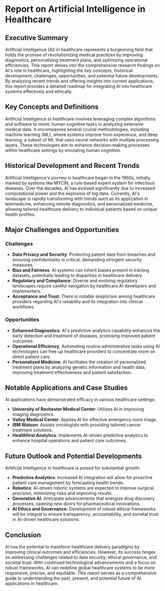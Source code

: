 # Report on Artificial Intelligence in Healthcare

## Executive Summary

Artificial Intelligence (AI) in healthcare represents a burgeoning field that holds the promise of revolutionizing medical practices by improving diagnostics, personalizing treatment plans, and optimizing operational efficiencies. This report delves into the comprehensive research findings on AI's role in healthcare, highlighting the key concepts, historical development, challenges, opportunities, and potential future developments. By analyzing recent trends and offering insights into current applications, this report provides a detailed roadmap for integrating AI into healthcare systems effectively and ethically.

## Key Concepts and Definitions

Artificial Intelligence in healthcare involves leveraging complex algorithms and software to mimic human cognitive tasks in analyzing extensive medical data. It encompasses several crucial methodologies, including machine learning (ML), where systems improve from experience, and deep learning, a subset of ML that uses neural networks with multiple processing layers. These technologies aim to enhance decision-making processes within healthcare settings by emulating human cognition.

## Historical Development and Recent Trends

Artificial Intelligence's journey in healthcare began in the 1960s, initially marked by systems like MYCIN, a rule-based expert system for infectious diseases. Over the decades, AI has evolved significantly due to increased computational power and the explosion of big data. Currently, AI's landscape is rapidly transforming with trends such as its application in telemedicine, enhancing remote diagnostics, and personalized medicine, allowing tailored healthcare delivery to individual patients based on unique health profiles.

## Major Challenges and Opportunities

### Challenges

- **Data Privacy and Security**: Protecting patient data from breaches and ensuring confidentiality is critical, demanding stringent security measures.
- **Bias and Fairness**: AI systems can inherit biases present in training datasets, potentially leading to disparities in healthcare delivery.
- **Regulatory and Compliance**: Diverse and evolving regulatory landscapes require careful navigation by healthcare AI developers and implementers.
- **Acceptance and Trust**: There is notable skepticism among healthcare providers regarding AI's reliability and its integration into clinical workflows.

### Opportunities

- **Enhanced Diagnostics**: AI's predictive analytics capability enhances the early detection and treatment of diseases, promising improved patient outcomes.
- **Operational Efficiency**: Automating routine administrative tasks using AI technologies can free up healthcare providers to concentrate more on direct patient care.
- **Personalized Medicine**: AI facilitates the creation of personalized treatment plans by analyzing genetic information and health data, improving treatment effectiveness and patient satisfaction.

## Notable Applications and Case Studies

AI applications have demonstrated efficacy in various healthcare settings:

- **University of Rochester Medical Center**: Utilizes AI in improving imaging diagnostics.
- **Valley Medical Center**: Applies AI for effective emergency room triage.
- **IBM Watson**: Assists oncologists with providing tailored cancer treatment solutions.
- **Healthfirst Analytics**: Implements AI-driven predictive analytics to enhance hospital operations and patient care outcomes.

## Future Outlook and Potential Developments

Artificial Intelligence in healthcare is poised for substantial growth:

- **Predictive Analytics**: Increased AI integration will allow for proactive patient care management by forecasting health trends.
- **Robotics**: AI-driven robotic systems are expected to improve surgical precision, minimizing risks and improving results.
- **Generative AI**: Anticipate advancements that energize drug discovery processes, opening new doors for pharmaceutical innovations.
- **AI Ethics and Governance**: Development of robust ethical frameworks will be integral to ensure transparency, accountability, and societal trust in AI-driven healthcare solutions.

## Conclusion

AI has the potential to transform healthcare delivery paradigms by improving clinical outcomes and efficiencies. However, its success hinges on addressing challenges related to data security, ethical governance, and societal trust. With continued technological advancements and a focus on robust frameworks, AI can redefine global healthcare systems to be more responsive, precise, and equitable. This report serves as a comprehensive guide to understanding the past, present, and potential future of AI applications in healthcare.